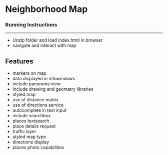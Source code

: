 # Neighborhood Map


### Running Instructions
***
* Unzip folder and load index.html in browser
* navigate and interact with map

## Features
* markers on map
* data displayed in infowindows 
* include panorama view
* include drawing and geomatry libraries
* styled map
* use of distance matrix
* use of directions service
* autocomplete in text input
* include searchbox
* places textsearch
* place details request
* traffic layer
* styled map type
* directions display
* places photo capabilities